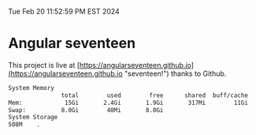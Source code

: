 Tue Feb 20 11:52:59 PM EST 2024

# Angular seventeen


This project is live at [https://angularseventeen.github.io](https://angularseventeen.github.io "seventeen!") thanks to Github.

```bash
System Memory
               total        used        free      shared  buff/cache   available
Mem:            15Gi       2.4Gi       1.9Gi       317Mi        11Gi        12Gi
Swap:          8.0Gi        40Mi       8.0Gi
System Storage
508M	.
```
